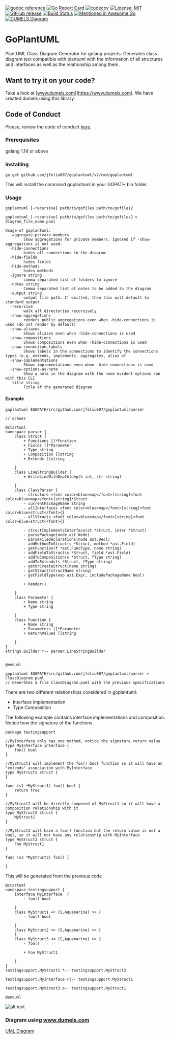 [![godoc reference](https://img.shields.io/badge/godoc-reference-blue.svg)](https://godoc.org/github.com/jfeliu007/goplantuml/parser) [![Go Report Card](https://goreportcard.com/badge/github.com/jfeliu007/goplantuml)](https://goreportcard.com/report/github.com/jfeliu007/goplantuml) [![codecov](https://codecov.io/gh/jfeliu007/goplantuml/branch/master/graph/badge.svg)](https://codecov.io/gh/jfeliu007/goplantuml) [![License: MIT](https://img.shields.io/badge/License-MIT-green.svg)](https://opensource.org/licenses/MIT)
[![GitHub release](https://img.shields.io/github/release/jfeliu007/goplantuml.svg)](https://github.com/jfeliu007/goplantuml/releases/)
[![Build Status](https://travis-ci.org/jfeliu007/goplantuml.svg?branch=master)](https://travis-ci.org/jfeliu007/goplantuml)
[![Mentioned in Awesome Go](https://awesome.re/mentioned-badge.svg)](https://github.com/avelino/awesome-go)
[![DUMELS Diagram](https://www.dumels.com/api/v1/badge/23ff0222-e93b-4e9f-a4ef-4d5d9b7a5c7d)](https://www.dumels.com/diagram/23ff0222-e93b-4e9f-a4ef-4d5d9b7a5c7d)
# GoPlantUML

PlantUML Class Diagram Generator for golang projects. Generates class diagram text compatible with plantuml with the information of all structures and interfaces as well as the relationship among them.

## Want to try it on your code?
Take a look at [www.dumels.com](https://www.dumels.com). We have created dumels using this library.

## Code of Conduct
Please, review the code of conduct [here](https://github.com/jfeliu007/goplantuml/blob/master/CODE_OF_CONDUCT.md "here").

### Prerequisites
golang 1.14 or above

### Installing

```
go get github.com/jfeliu007/goplantuml/v2/cmd/goplantuml
```

This will install the command goplantuml in your GOPATH bin folder.

### Usage

```
goplantuml [-recursive] path/to/gofiles path/to/gofiles2
```
```
goplantuml [-recursive] path/to/gofiles path/to/gofiles2 > diagram_file_name.puml
```
```
Usage of goplantuml:
  -aggregate-private-members
        Show aggregations for private members. Ignored if -show-aggregations is not used.
  -hide-connections
        hides all connections in the diagram
  -hide-fields
        hides fields
  -hide-methods
        hides methods
  -ignore string
        comma separated list of folders to ignore
  -notes string
        Comma separated list of notes to be added to the diagram
  -output string
        output file path. If omitted, then this will default to standard output
  -recursive
        walk all directories recursively
  -show-aggregations
        renders public aggregations even when -hide-connections is used (do not render by default)
  -show-aliases
        Shows aliases even when -hide-connections is used
  -show-compositions
        Shows compositions even when -hide-connections is used
  -show-connection-labels
        Shows labels in the connections to identify the connections types (e.g. extends, implements, aggregates, alias of
  -show-implementations
        Shows implementations even when -hide-connections is used
  -show-options-as-note
        Show a note in the diagram with the none evident options ran with this CLI
  -title string
        Title of the generated diagram
```

#### Example
```
goplantuml $GOPATH/src/github.com/jfeliu007/goplantuml/parser
```
```
// echoes

@startuml
namespace parser {
    class Struct {
        + Functions []*Function
        + Fields []*Parameter
        + Type string
        + Composition []string
        + Extends []string

    }
    class LineStringBuilder {
        + WriteLineWithDepth(depth int, str string)

    }
    class ClassParser {
        - structure <font color=blue>map</font>[string]<font color=blue>map</font>[string]*Struct
        - currentPackageName string
        - allInterfaces <font color=blue>map</font>[string]<font color=blue>struct</font>{}
        - allStructs <font color=blue>map</font>[string]<font color=blue>struct</font>{}

        - structImplementsInterface(st *Struct, inter *Struct)
        - parsePackage(node ast.Node)
        - parseFileDeclarations(node ast.Decl)
        - addMethodToStruct(s *Struct, method *ast.Field)
        - getFunction(f *ast.FuncType, name string)
        - addFieldToStruct(s *Struct, field *ast.Field)
        - addToComposition(s *Struct, fType string)
        - addToExtends(s *Struct, fType string)
        - getOrCreateStruct(name string)
        - getStruct(structName string)
        - getFieldType(exp ast.Expr, includePackageName bool)

        + Render()

    }
    class Parameter {
        + Name string
        + Type string

    }
    class Function {
        + Name string
        + Parameters []*Parameter
        + ReturnValues []string

    }
}
strings.Builder *-- parser.LineStringBuilder


@enduml
```
```
goplantuml $GOPATH/src/github.com/jfeliu007/goplantuml/parser > ClassDiagram.puml
// Generates a file ClassDiagram.puml with the previous specifications
```

There are two different relationships considered in goplantuml:
- Interface implementation
- Type Composition

The following example contains interface implementations and composition. Notice how the signature of the functions
```golang
package testingsupport

//MyInterface only has one method, notice the signature return value
type MyInterface interface {
	foo() bool
}

//MyStruct1 will implement the foo() bool function so it will have an "extends" association with MyInterface
type MyStruct1 struct {
}

func (s1 *MyStruct1) foo() bool {
	return true
}

//MyStruct2 will be directly composed of MyStruct1 so it will have a composition relationship with it
type MyStruct2 struct {
	MyStruct1
}

//MyStruct3 will have a foo() function but the return value is not a bool, so it will not have any relationship with MyInterface
type MyStruct3 struct {
    Foo MyStruct1
}

func (s3 *MyStruct3) foo() {

}
```
This will be generated from the previous code
```
@startuml
namespace testingsupport {
    interface MyInterface  {
        - foo() bool

    }
    class MyStruct1 << (S,Aquamarine) >> {
        - foo() bool

    }
    class MyStruct2 << (S,Aquamarine) >> {
    }
    class MyStruct3 << (S,Aquamarine) >> {
        - foo()

        + Foo MyStruct1

    }
}
testingsupport.MyStruct1 *-- testingsupport.MyStruct2

testingsupport.MyInterface <|-- testingsupport.MyStruct1

testingsupport.MyStruct3 o-- testingsupport.MyStruct1

@enduml
```

![alt text](https://raw.githubusercontent.com/jfeliu007/goplantuml/master/example/example.png)

### Diagram using www.dumels.com
[UML Diagram](https://www.dumels.com/diagram/23ff0222-e93b-4e9f-a4ef-4d5d9b7a5c7d)
